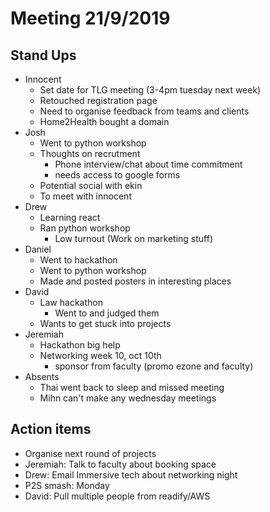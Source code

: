 # Meeting 21/9/2019

## Stand Ups

- Innocent
  - Set date for TLG meeting (3-4pm tuesday next week)
  - Retouched registration page
  - Need to organise feedback from teams and clients
  - Home2Health bought a domain
- Josh
  - Went to python workshop
  - Thoughts on recrutment
    - Phone interview/chat about time commitment
    - needs access to google forms
  - Potential social with ekin
  - To meet with innocent
- Drew
  - Learning react
  - Ran python workshop
    - Low turnout (Work on marketing stuff)
- Daniel
  - Went to hackathon
  - Went to python workshop
  - Made and posted posters in interesting places
- David
  - Law hackathon
    - Went to and judged them
  - Wants to get stuck into projects
- Jeremiah
  - Hackathon big help
  - Networking week 10, oct 10th
    - sponsor from faculty (promo ezone and faculty)
- Absents
  - Thai went back to sleep and missed meeting
  - Mihn can't make any wednesday meetings

## Action items

- Organise next round of projects
- Jeremiah: Talk to faculty about booking space
- Drew: Email Immersive tech about networking night
- P2S smash: Monday
- David: Pull multiple people from readify/AWS

